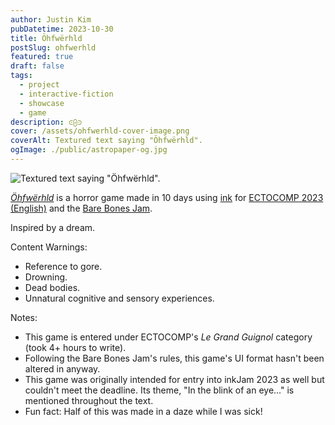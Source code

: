 ```yaml
---
author: Justin Kim
pubDatetime: 2023-10-30
title: Öhfwërhld
postSlug: ohfwerhld
featured: true
draft: false
tags:
  - project
  - interactive-fiction
  - showcase
  - game
description: ⪽⨀⪾
cover: /assets/ohfwerhld-cover-image.png
coverAlt: Textured text saying "Öhfwërhld".
ogImage: ./public/astropaper-og.jpg
---
```


![Textured text saying "Öhfwërhld".](@assets/images/ohfwerhld/ohfwerhld-cover-image.png)

_[Öhfwërhld](https://bruhstin.itch.io/ohfwerhld)_ is a horror game made in 10 days using [ink](https://www.inklestudios.com/ink/) for [ECTOCOMP 2023 (English)](https://itch.io/jam/ectocomp-2023-english) and the [Bare Bones Jam](https://itch.io/jam/bare-bones-jam).

Inspired by a dream.

Content Warnings:

- Reference to gore.
- Drowning.
- Dead bodies.
- Unnatural cognitive and sensory experiences.

Notes:

- This game is entered under ECTOCOMP's *Le Grand Guignol* category (took 4+ hours to write).
- Following the Bare Bones Jam's rules, this game's UI format hasn't been altered in anyway.
- This game was originally intended for entry into inkJam 2023 as well but couldn't meet the deadline. Its theme, "In the blink of an eye..." is mentioned throughout the text.
- Fun fact: Half of this was made in a daze while I was sick!
